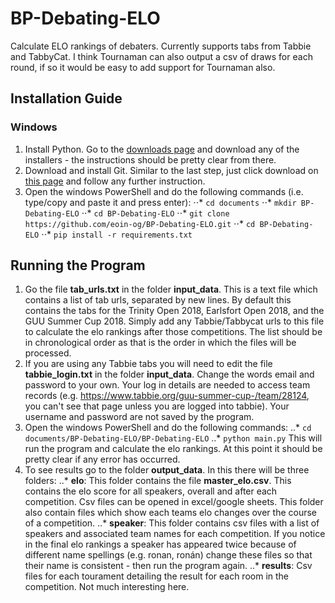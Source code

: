 # BP-Debating-ELO
Calculate ELO rankings of debaters. Currently supports tabs from Tabbie and TabbyCat. I think Tournaman can also output a csv of draws for each round, if so it would be easy to add support for Tournaman also. 

Installation Guide
------------------

### Windows

1. Install Python. Go to the [downloads page](https://www.python.org/downloads/release/python-370/) and download any of the installers -  the instructions should be pretty clear from there.
2. Download and install Git. Similar to the last step, just click download on [this page](https://gitforwindows.org/) and follow any further instruction.
3. Open the windows PowerShell and do the following commands (i.e. type/copy and paste it and press enter):
⋅⋅* `cd documents`
⋅⋅* `mkdir BP-Debating-ELO`
⋅⋅* `cd BP-Debating-ELO`
⋅⋅* `git clone https://github.com/eoin-og/BP-Debating-ELO.git`
⋅⋅* `cd BP-Debating-ELO`
⋅⋅* `pip install -r requirements.txt`


Running the Program
-------------------
1. Go the file **tab_urls.txt** in the folder **input_data**. This is a text file which contains a list of tab urls, separated by new lines. By default this contains the tabs for the Trinity Open 2018, Earlsfort Open 2018, and the GUU Summer Cup 2018. Simply add any Tabbie/Tabbycat urls to this file to calculate the elo rankings after those competitions. The list should be in chronological order as that is the order in which the files will be processed.
2. If you are using any Tabbie tabs you will need to edit the file **tabbie_login.txt** in the folder **input_data**. Change the words email and password to your own. Your log in details are needed to access team records (e.g. https://www.tabbie.org/guu-summer-cup-/team/28124, you can't see that page unless you are logged into tabbie). Your username and password are not saved by the program.
3. Open the windows PowerShell and do the following commands:
..* `cd documents/BP-Debating-ELO/BP-Debating-ELO`
..* `python main.py`
This will run the program and calculate the elo rankings. At this point it should be pretty clear if any error has occurred.
4. To see results go to the folder **output_data**. In this there will be three folders:
..* **elo**: This folder contains the file **master_elo.csv**. This contains the elo score for all speakers, overall and after each competition. Csv files can be opened in excel/google sheets. This folder also contain files which show each teams elo changes over the course of a competition.
..* **speaker**: This folder contains csv files with a list of speakers and associated team names for each competition. If you notice in the final elo rankings a speaker has appeared twice because of different name spellings (e.g. ronan, ronán) change these files so that their name is consistent -  then run the program again.
..* **results**: Csv files for each tourament detailing the result for each room in the competition. Not much interesting here.
